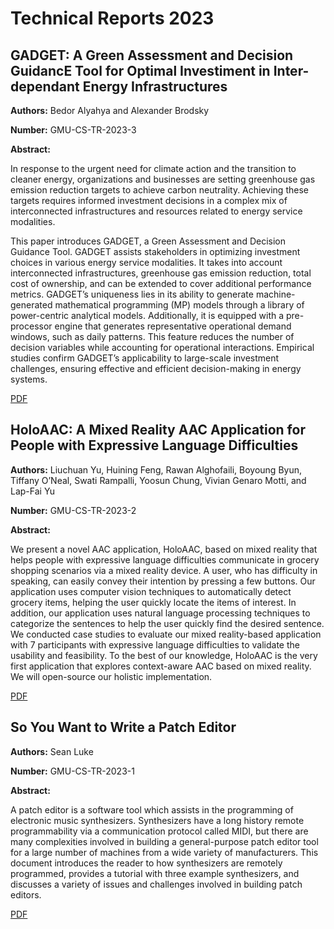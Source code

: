 # Technical Reports 2023

## GADGET: A Green Assessment and Decision GuidancE Tool for Optimal Investiment in Inter-dependant Energy Infrastructures

**Authors:** Bedor Alyahya and Alexander Brodsky

**Number:** GMU-CS-TR-2023-3

**Abstract:**

In response to the urgent need for climate action and the transition to cleaner energy, organizations and businesses are setting greenhouse gas emission reduction targets to achieve carbon neutrality. Achieving these targets requires informed investment decisions in a complex mix of interconnected infrastructures and resources related to energy service modalities.

This paper introduces GADGET, a Green Assessment and Decision Guidance Tool. GADGET assists stakeholders in optimizing investment choices in various energy service modalities. It takes into account interconnected infrastructures, greenhouse gas emission reduction, total cost of ownership, and can be extended to cover additional performance metrics. GADGET’s uniqueness lies in its ability to generate machine-generated mathematical programming (MP) models through a library of power-centric analytical models. Additionally, it is equipped with a pre-processor engine that generates representative operational demand windows, such as daily patterns. This feature reduces the number of decision variables while accounting for operational interactions. Empirical studies confirm GADGET’s applicability to large-scale investment challenges, ensuring effective and efficient decision-making in energy systems.

[PDF](../pdfs/2023/GADGET__tech__1.pdf)

## HoloAAC: A Mixed Reality AAC Application for People with Expressive Language Difficulties

**Authors:** Liuchuan Yu, Huining Feng, Rawan Alghofaili, Boyoung Byun, Tiffany O’Neal, Swati Rampalli, Yoosun Chung, Vivian Genaro Motti, and Lap-Fai Yu

**Number:** GMU-CS-TR-2023-2

**Abstract:**

We present a novel AAC application, HoloAAC, based on mixed reality that helps people with expressive language difficulties communicate in grocery shopping scenarios via a mixed reality device. A user, who has difficulty in speaking, can easily convey their intention by pressing a few buttons. Our application uses computer vision techniques to automatically detect grocery items, helping the user quickly locate the items of interest. In addition, our application uses natural language processing techniques to categorize the sentences to help the user quickly find the desired sentence. We conducted case studies to evaluate our mixed reality-based application with 7 participants with expressive language difficulties to validate the usability and feasibility. To the best of our knowledge, HoloAAC is the very first application that explores context-aware AAC based on mixed reality. We will open-source our holistic implementation.

[PDF](../pdfs/2023/GMU-CS-TR-2023-2.pdf)

## So You Want to Write a Patch Editor

**Authors:** Sean Luke

**Number:** GMU-CS-TR-2023-1

**Abstract:**

A patch editor is a software tool which assists in the programming of electronic music synthesizers. Synthesizers have a long history remote programmability via a communication protocol called MIDI, but there are many complexities involved in building a general-purpose patch editor tool for a large number of machines from a wide variety of manufacturers. This document introduces the reader to how synthesizers are remotely programmed, provides a tutorial with three example synthesizers, and discusses a variety of issues and challenges involved in building patch editors.

[PDF](../pdfs/2023/patcheditor.pdf)

